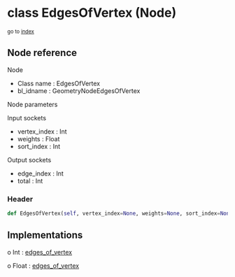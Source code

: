 # class EdgesOfVertex (Node)

<sub>go to [index](/docs/index.md)</sub>

## Node reference

Node
 - Class name : EdgesOfVertex
 - bl_idname : GeometryNodeEdgesOfVertex

Node parameters

Input sockets
 - vertex_index : Int
 - weights : Float
 - sort_index : Int

Output sockets
 - edge_index : Int
 - total : Int

### Header

``` python
def EdgesOfVertex(self, vertex_index=None, weights=None, sort_index=None, node_label=None, node_color=None):
```

## Implementations

o Int : [edges_of_vertex](/docs/GeoNodes_classes/Int.md#edges_of_vertex)

o Float : [edges_of_vertex](/docs/GeoNodes_classes/Float.md#edges_of_vertex)


